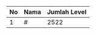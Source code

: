 | No | Nama            | Jumlah Level |
|----|-----------------|--------------|
| 1  | #    |    2522        |

